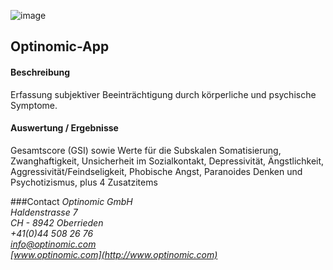 

![image](http://www.ottiger.org/optinomic_logo/optinomic_logo_small.png)
## Optinomic-App 


#### Beschreibung
Erfassung subjektiver Beeinträchtigung durch körperliche und psychische Symptome.

#### Auswertung / Ergebnisse
Gesamtscore (GSI) sowie Werte für die Subskalen Somatisierung, Zwanghaftigkeit, Unsicherheit im Sozialkontakt, Depressivität, Ängstlichkeit, Aggressivität/Feindseligkeit, Phobische Angst, Paranoides Denken und Psychotizismus, plus 4 Zusatzitems

###Contact
*Optinomic GmbH*   
*Haldenstrasse 7*     
*CH - 8942 Oberrieden*     
*+41(0)44 508 26 76*    
*info@optinomic.com*   
*[www.optinomic.com](http://www.optinomic.com)*   

